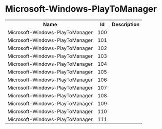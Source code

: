 # Microsoft-Windows-PlayToManager

<table>
<colgroup><col/><col/><col/></colgroup>
<tr><th>Name</th><th>Id</th><th>Description</th></tr>
<tr><td>Microsoft-Windows-PlayToManager</td><td>100</td><td></td></tr>
<tr><td>Microsoft-Windows-PlayToManager</td><td>101</td><td></td></tr>
<tr><td>Microsoft-Windows-PlayToManager</td><td>102</td><td></td></tr>
<tr><td>Microsoft-Windows-PlayToManager</td><td>103</td><td></td></tr>
<tr><td>Microsoft-Windows-PlayToManager</td><td>104</td><td></td></tr>
<tr><td>Microsoft-Windows-PlayToManager</td><td>105</td><td></td></tr>
<tr><td>Microsoft-Windows-PlayToManager</td><td>106</td><td></td></tr>
<tr><td>Microsoft-Windows-PlayToManager</td><td>107</td><td></td></tr>
<tr><td>Microsoft-Windows-PlayToManager</td><td>108</td><td></td></tr>
<tr><td>Microsoft-Windows-PlayToManager</td><td>109</td><td></td></tr>
<tr><td>Microsoft-Windows-PlayToManager</td><td>110</td><td></td></tr>
<tr><td>Microsoft-Windows-PlayToManager</td><td>111</td><td></td></tr>
</table>
